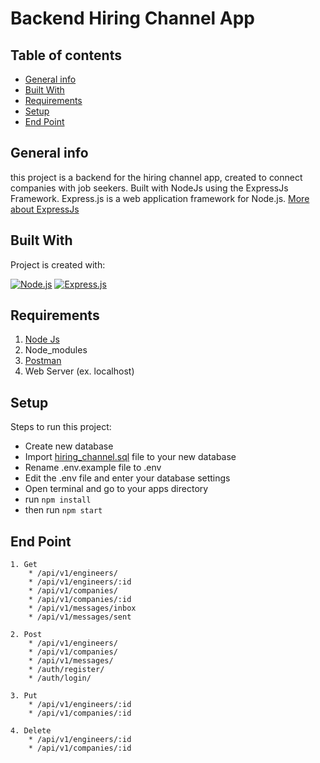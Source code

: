 # Backend Hiring Channel App

## Table of contents
* [General info](#general-info)
* [Built With](#built-with)
* [Requirements](#requirements)
* [Setup](#setup)
* [End Point](#end-point)

## General info
this project is a backend for the hiring channel app, created to connect companies with job seekers. Built with NodeJs using the ExpressJs Framework. Express.js is a web application framework for Node.js. [More about ExpressJs](https://en.wikipedia.org/wiki/Express.js)
	
## Built With
Project is created with:

[![Node.js](https://img.shields.io/badge/Node.js-v.10.16-green.svg?style=rounded-square)](https://nodejs.org/)
[![Express.js](https://img.shields.io/badge/Express.js-4.x-orange.svg?style=rounded-square)](https://expressjs.com/en/starter/installing.html)

## Requirements
1. <a href="https://nodejs.org/en/download/">Node Js</a>
2. Node_modules
3. <a href="https://www.getpostman.com/">Postman</a>
4. Web Server (ex. localhost)

## Setup
Steps to run this project:

 - Create new database
 - Import [hiring_channel.sql](https://github.com/kurniawandenyy/BackendHiringChannelApp/blob/master/hiring_channel.sql) file to your new database
 - Rename .env.example file to .env
 - Edit the .env file and enter your database settings
 - Open terminal and go to your apps directory
 - run ```npm install```
 - then run ```npm start```




## End Point

```
1. Get
	* /api/v1/engineers/
	* /api/v1/engineers/:id
	* /api/v1/companies/
	* /api/v1/companies/:id
	* /api/v1/messages/inbox
	* /api/v1/messages/sent
	
2. Post
	* /api/v1/engineers/
	* /api/v1/companies/
	* /api/v1/messages/
	* /auth/register/
	* /auth/login/

3. Put
	* /api/v1/engineers/:id
	* /api/v1/companies/:id

4. Delete
	* /api/v1/engineers/:id
	* /api/v1/companies/:id
	
```

